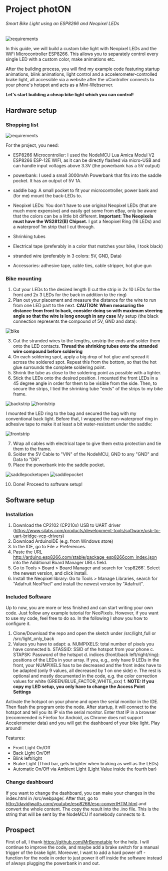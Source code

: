 # Project photON
###### Smart Bike Light using an ESP8266 and Neopixel LEDs

![requirements](https://github.com/NickHauptvogel/photON/blob/master/common/IMG_20191006_234215.jpg)

In this guide, we will build a custom bike light with Neopixel LEDs and the WiFi Microcontroller ESP8266. This allows you to separately control every single LED with a custom color, make animations etc. 

After the building process, you will find my example code featuring startup animations, blink animations, light control and a accelerometer-controlled brake light, all accessible via a website after the uController connects to your phone's hotspot and acts as a Mini-Webserver.

**Let's start building a cheap bike light which you can control!**

## Hardware setup
### Shopping list

![requirements](https://github.com/NickHauptvogel/photON/blob/master/common/IMG_20191029_122453.jpg)

For the project, you need:
- ESP8266 Microcontroller: I used the NodeMCU Lua Amica Modul V2 ESP8266 ESP-12E WIFI, as it can be directly flashed via micro-USB and can handle input voltages above 3.3V (the powerbank has a 5V output)

- powerbank: I used a small 3000mAh Powerbank that fits into the saddle pocket. It has an output of 5V 1A.

- saddle bag: A small pocket to fit your microcontroller, power bank and (for me) mount the back-LEDs to.

- Neopixel LEDs: You don't have to use original Neopixel LEDs (that are much more expensive) and easily get some from eBay, only be aware that the colors can be a little bit different. **Important: The Neopixels must have the WS2812(B) Chipset.** I got a Neopixel Ring (16 LEDs) and a waterproof 1m strip that I cut through.

- Shrinking tubes

- Electrical tape (preferably in a color that matches your bike, I took black)

- stranded wire (preferably in 3 colors: 5V, GND, Data)

- Accessories: adhesive tape, cable ties, cable stripper, hot glue gun


### Bike mounting

1. Cut your LEDs to the desired length (I cut the strip in 2x 10 LEDs for the front and 2x 3 LEDs for the back in addition to the ring)
2. Plan out your placement and measure the distance for the wire to run from one LED part to the next. **CAUTION: When measuring the distance from front to back, consider doing so with maximum steering angle so that the wire is long enough in any case**
My setup (the black connection represents the compound of 5V, GND and data):

![bike](https://github.com/NickHauptvogel/photON/blob/master/common/bike.png)

3. Cut the stranded wires to the lengths, unstrip the ends and solder them onto the LED contacts. **Thread the shrinking tubes onto the stranded wire compound before soldering**
4. On each soldering spot, apply a big drop of hot glue and spread it across the soldered spot. Repeat this from the bottom, so that the hot glue surrounds the complete soldering point.
5. Shrink the tube as close to the soldering point as possible with a lighter.
6. Stick the LEDs onto the desired position. I mounted the front LEDs in a 45 degree angle in order for them to be visible from the side. Then, to secure the strips, I tied the shrinking tube "ends" of the strips to my bike frame.

![backstrip](https://github.com/NickHauptvogel/photON/blob/master/common/IMG_20191029_121302.jpg)
![frontstrip](https://github.com/NickHauptvogel/photON/blob/master/common/IMG_20191029_121351.jpg)

I mounted the LED ring to the bag and secured the bag with my conventional back light. Before that, I wrapped the non-waterproof ring in adhesive tape to make it at least a bit water-resistant under the saddle:

![frontstrip](https://github.com/NickHauptvogel/photON/blob/master/common/IMG_20191029_121103.jpg)

7. Wrap all cables with electrical tape to give them extra protection and tie them to the frame.
8. Solder the 5V Cable to "VIN" of the NodeMCU, GND to any "GND" and Data to "D6".
9. Place the powerbank into the saddle pocket.

![saddlepocketopen](https://github.com/NickHauptvogel/photON/blob/master/common/IMG_20191029_121204.jpg)
![saddlepocket](https://github.com/NickHauptvogel/photON/blob/master/common/IMG_20191029_121132.jpg)

10. Done! Proceed to software setup!

## Software setup
### Installation

1. Download the CP2102 (CP210x) USB to UART driver (https://www.silabs.com/products/development-tools/software/usb-to-uart-bridge-vcp-drivers)
2. Download ArduinoIDE (e.g. from Windows store)
3. In the IDE, go to File > Preferences.
4. Paste the URL http://arduino.esp8266.com/stable/package_esp8266com_index.json into the Additional Board Manager URLs field.
5. Go to Tools > Board > Board Manager and search for 'esp8266'. Select the newest version, and click install.
6. Install the Neopixel library: Go to Tools > Manage Libraries, search for "Adafruit NeoPixel" and install the newest version by "Adafruit".

### Included Software

Up to now, you are more or less finished and can start writing your own code. Just follow any example tutorial for NeoPixels.
However, if you want to use my code, feel free to do so. In the following I show you how to configure it.

1. Clone/Download the repo and open the sketch under /src/light_full or /src/light_only_back
2. Values you have to adapt:
  a. NUMPIXELS: total number of pixels you have connected
  b. STASSID: SSID of the hotspot from your phone
  c. STAPSK: Password of the hotspot
  d. indices (front/back left/right/ring): positions of the LEDs in your array. If you, e.g., only have 9 LEDs in the front, your NUMPIXELS has to be decreased and the front index have to be adapted (only 9 values, all decreased by 1 on one side)
  e. The rest is optional and mostly documented in the code, e.g. the color correction values for white (GREEN/BLUE_FACTOR_WHITE_xxx)
  f. **NOTE: If you copy my LED setup, you only have to change the Access Point Settings**
  
Activate the hotspot on your phone and open the serial monitor in the IDE. Then flash the program onto the node. After startup, it will connect to the hotspot and tell you its IP via the serial monitor. Enter that IP in a browser (recommended is Firefox for Android, as Chrome does not support Accelerometer data) and you will get the dashboard of your bike light. Play around!

Features: 
- Front Light On/Off
- Back Light On/Off
- Blink left/right
- Brake Light (Third bar, gets brighter when braking as well as the LEDs)
- Automatic On/Off via Ambient Light (Light Value inside the fourth bar)

### Change dashboard

If you want to change the dashboard, you can make your changes in the index.html in /src/webpage/. After that, go to http://davidjwatts.com/youtube/esp8266/esp-convertHTM.html and convert the whole content. The copy the result into the .ino file. This is the string that will be sent by the NodeMCU if somebody connects to it.

## Prospect
First of all, I thank https://github.com/MrBennetable for the help.
I will continue to improve the code, and maybe add a brake switch for a manual trigger of the brake light. Moreover, I want to add a hard power off - function for the node in order to just power it off inside the software instead of always plugging the powerbank in and out.
